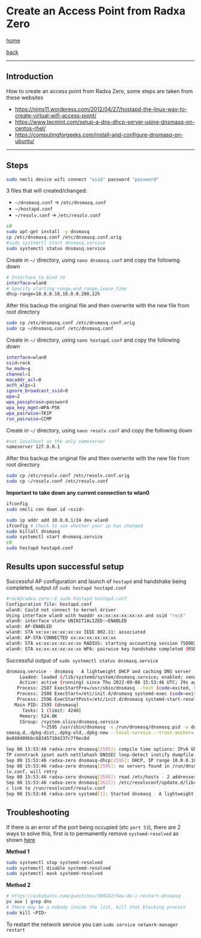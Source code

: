 # Create an Access Point from Radxa Zero

[home](../README.md)

[back](radxa-flash-backup-image.md)

---
## Introduction
How to create an access point from Radxa Zero, some steps are taken from these websites
- https://nims11.wordpress.com/2012/04/27/hostapd-the-linux-way-to-create-virtual-wifi-access-point/
- https://www.tecmint.com/setup-a-dns-dhcp-server-using-dnsmasq-on-centos-rhel/
- https://computingforgeeks.com/install-and-configure-dnsmasq-on-ubuntu/

---

## Steps

```bash
sudo nmcli device wifi connect "ssid" password "password"
```

3 files that will created/changed:
- `~/dnsmasq.conf` -> `/etc/dnsmasq.conf`
- `~/hostapd.conf`
- `~/resolv.conf` -> `/etc/resolv.conf`


```bash
cd 
sudo apt-get install -y dnsmasq
cp /etc/dnsmasq.conf /etc/dnsmasq.conf.orig
#sudo systemctl start dnsmasq.service
sudo systemctl status dnsmasq.service
```

Create in `~/` directory, using `nano dnsmasq.conf` and copy the following down
```bash
# Interface to bind to
interface=wlan0
# Specify starting_range,end_range,lease_time
dhcp-range=10.0.0.10,10.0.0.200,12h
```
After this backup the original file and then overwrite with the new file from root directory
```bash
sudo cp /etc/dnsmasq.conf /etc/dnsmasq.conf.orig
sudo cp ~/dnsmasq.conf /etc/dnsmasq.conf
```

Create in `~/` directory, using `nano hostapd.conf` and copy the following down
```bash
interface=wlan0
ssid=rock
hw_mode=g
channel=1
macaddr_acl=0
auth_algs=1
ignore_broadcast_ssid=0
wpa=2
wpa_passphrase=password
wpa_key_mgmt=WPA-PSK
wpa_pairwise=TKIP
rsn_pairwise=CCMP
```

Create in `~/` directory, using `nano resolv.conf` and copy the following down
```bash
#set localhost as the only nameserver
nameserver 127.0.0.1
```
After this backup the original file and then overwrite with the new file from root directory
```bash
sudo cp /etc/resolv.conf /etc/resolv.conf.orig
sudo cp ~/resolv.conf /etc/resolv.conf
```

**Important to take down any current connection to wlan0**
```bash
ifconfig
sudo nmcli con down id <ssid>
```

```bash
sudo ip addr add 10.0.0.1/24 dev wlan0
ifconfig # Check to see whether your ip has changed
sudo killall dnsmasq
sudo systemctl start dnsmasq.service
cd
sudo hostapd hostapd.conf
```

## Results upon successful setup 
Successful AP configuration and launch of `hostapd` and handshake being completed, output of `sudo hostapd hostapd.conf`
```bash
#rock@radxa-zero:~$ sudo hostapd hostapd.conf                                                                       
Configuration file: hostapd.conf                                                                                   
wlan0: Could not connect to kernel driver                                                                          
Using interface wlan0 with hwaddr xx:xx:xx:xx:xx:xx and ssid "rock"                                                
wlan0: interface state UNINITIALIZED->ENABLED                                                                      
wlan0: AP-ENABLED                                                                                                  
wlan0: STA xx:xx:xx:xx:xx:xx IEEE 802.11: associated                                                               
wlan0: AP-STA-CONNECTED xx:xx:xx:xx:xx:xx                                                                         
wlan0: STA xx:xx:xx:xx:xx:xx RADIUS: starting accounting session 75D9D27491207E36                                  
wlan0: STA xx:xx:xx:xx:xx:xx WPA: pairwise key handshake completed (RSN)
```

Successful output of `sudo systemctl status dnsmasq.service`
```bash
dnsmasq.service - dnsmasq - A lightweight DHCP and caching DNS server
     Loaded: loaded (/lib/systemd/system/dnsmasq.service; enabled; vendor preset: enabled)
     Active: active (running) since Thu 2022-09-08 15:53:46 UTC; 29s ago
    Process: 2587 ExecStartPre=/usr/sbin/dnsmasq --test (code=exited, status=0/SUCCESS)
    Process: 2588 ExecStart=/etc/init.d/dnsmasq systemd-exec (code=exited, status=0/SUCCESS)
    Process: 2596 ExecStartPost=/etc/init.d/dnsmasq systemd-start-resolvconf (code=exited, status=0/SUCCESS)
   Main PID: 2595 (dnsmasq)
      Tasks: 1 (limit: 4248)
     Memory: 524.0K
     CGroup: /system.slice/dnsmasq.service
             └─2595 /usr/sbin/dnsmasq -x /run/dnsmasq/dnsmasq.pid -u dnsmasq -r /run/dnsmasq/resolv.conf -7 /etc/dn
smasq.d,.dpkg-dist,.dpkg-old,.dpkg-new --local-service --trust-anchor=.,20326,8,2,e06d44b80b8f1d39a95c0b0d7c65d0845
8e880409bbc683457104237c7f8ec8d

Sep 08 15:53:46 radxa-zero dnsmasq[2595]: compile time options: IPv6 GNU-getopt DBus i18n IDN DHCP DHCPv6 no-Lua TF
TP conntrack ipset auth nettlehash DNSSEC loop-detect inotify dumpfile
Sep 08 15:53:46 radxa-zero dnsmasq-dhcp[2595]: DHCP, IP range 10.0.0.10 -- 10.0.0.200, lease time 12h
Sep 08 15:53:46 radxa-zero dnsmasq[2595]: no servers found in /run/dnsmasq/reso
lv.conf, will retry
Sep 08 15:53:46 radxa-zero dnsmasq[2595]: read /etc/hosts - 2 addresses
Sep 08 15:53:46 radxa-zero dnsmasq[2621]: /etc/resolvconf/update.d/libc: Warning: /etc/resolv.conf is not a symboli
c link to /run/resolvconf/resolv.conf
Sep 08 15:53:46 radxa-zero systemd[1]: Started dnsmasq - A lightweight DHCP and caching DNS server.
```

## Troubleshooting
If there is an error of the port being occupied (etc `port 53`), there are 2 ways to solve this, first is to permanently remove `systemd-resolved` as shown [here](https://askubuntu.com/a/1170073) 

**Method 1**
```bash
sudo systemctl stop systemd-resolved
sudo systemctl disable systemd-resolved
sudo systemctl mask systemd-resolved
```

**Method 2**
```bash
# https://askubuntu.com/questions/500162/how-do-i-restart-dnsmasq
ps aux | grep dns
# There may be a nobody inside the list, kill that blocking process
sudo kill <PID>
```

To restart the network service you can `sudo service network-manager restart`
